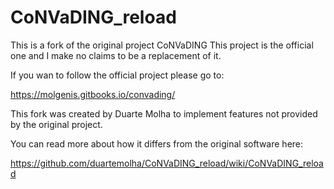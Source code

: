 # CoNVaDING_reload

This is a fork of the original project CoNVaDING
This project is the official one and I make no claims to be a replacement of it.

If you wan to follow the official project please go to: 

https://molgenis.gitbooks.io/convading/

This fork was created by Duarte Molha to implement features not provided by the original project.

You can read more about how it differs from the original software here:

https://github.com/duartemolha/CoNVaDING_reload/wiki/CoNVaDING_reload



